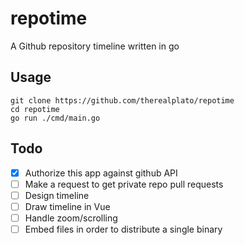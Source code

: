 # repotime

A Github repository timeline written in go

## Usage

```
git clone https://github.com/therealplato/repotime
cd repotime
go run ./cmd/main.go
```

## Todo

- [x] Authorize this app against github API
- [ ] Make a request to get private repo pull requests
- [ ] Design timeline
- [ ] Draw timeline in Vue
- [ ] Handle zoom/scrolling
- [ ] Embed files in order to distribute a single binary
